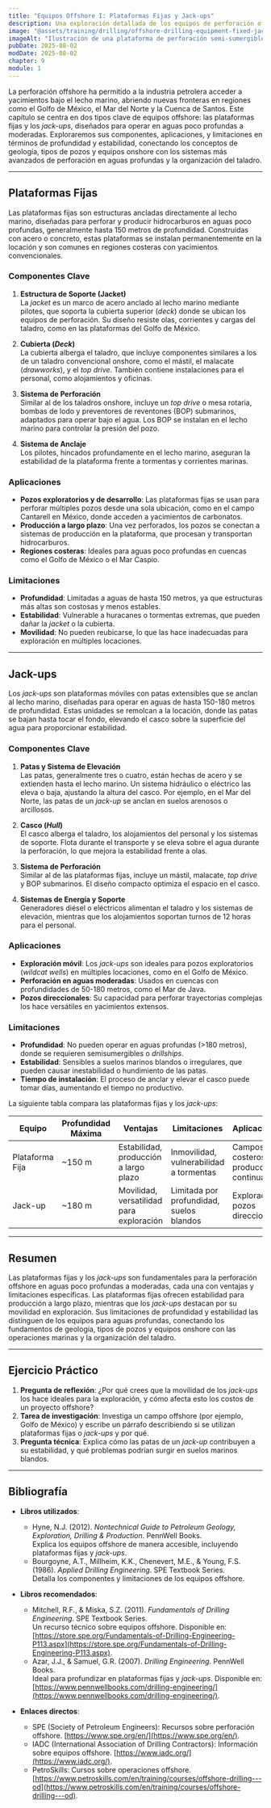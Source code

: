 ```yaml
---
title: "Equipos Offshore I: Plataformas Fijas y Jack-ups"
description: Una exploración detallada de los equipos de perforación offshore, centrada en las plataformas fijas y los *jack-ups*, con un análisis de sus limitaciones de profundidad y estabilidad. Este capítulo conecta los fundamentos de los pozos y equipos onshore con las operaciones en entornos marinos.
image: "@assets/training/drilling/offshore-drilling-equipment-fixed-jackups/cover.jpg"
imageAlt: "Ilustración de una plataforma de perforación semi-sumergible durante el atardecer, vista desde un ángulo bajo para enfatizar su escala"
pubDate: 2025-08-02
modDate: 2025-08-02
chapter: 9
module: 1
---
```


La perforación offshore ha permitido a la industria petrolera acceder a yacimientos bajo el lecho marino, abriendo nuevas fronteras en regiones como el Golfo de México, el Mar del Norte y la Cuenca de Santos. Este capítulo se centra en dos tipos clave de equipos offshore: las plataformas fijas y los *jack-ups*, diseñados para operar en aguas poco profundas a moderadas. Exploraremos sus componentes, aplicaciones, y limitaciones en términos de profundidad y estabilidad, conectando los conceptos de geología, tipos de pozos y equipos onshore con los sistemas más avanzados de perforación en aguas profundas y la organización del taladro.

---

## Plataformas Fijas

Las plataformas fijas son estructuras ancladas directamente al lecho marino, diseñadas para perforar y producir hidrocarburos en aguas poco profundas, generalmente hasta 150 metros de profundidad. Construidas con acero o concreto, estas plataformas se instalan permanentemente en la locación y son comunes en regiones costeras con yacimientos convencionales.

### Componentes Clave

1. **Estructura de Soporte (Jacket)**  
   La *jacket* es un marco de acero anclado al lecho marino mediante pilotes, que soporta la cubierta superior (*deck*) donde se ubican los equipos de perforación. Su diseño resiste olas, corrientes y cargas del taladro, como en las plataformas del Golfo de México.

2. **Cubierta (*Deck*)**  
   La cubierta alberga el taladro, que incluye componentes similares a los de un taladro convencional onshore, como el mástil, el malacate (*drawworks*), y el *top drive*. También contiene instalaciones para el personal, como alojamientos y oficinas.

3. **Sistema de Perforación**  
   Similar al de los taladros onshore, incluye un *top drive* o mesa rotaria, bombas de lodo y preventores de reventones (BOP) submarinos, adaptados para operar bajo el agua. Los BOP se instalan en el lecho marino para controlar la presión del pozo.

4. **Sistema de Anclaje**  
   Los pilotes, hincados profundamente en el lecho marino, aseguran la estabilidad de la plataforma frente a tormentas y corrientes marinas.

### Aplicaciones

- **Pozos exploratorios y de desarrollo**: Las plataformas fijas se usan para perforar múltiples pozos desde una sola ubicación, como en el campo Cantarell en México, donde acceden a yacimientos de carbonatos.
- **Producción a largo plazo**: Una vez perforados, los pozos se conectan a sistemas de producción en la plataforma, que procesan y transportan hidrocarburos.
- **Regiones costeras**: Ideales para aguas poco profundas en cuencas como el Golfo de México o el Mar Caspio.

### Limitaciones

- **Profundidad**: Limitadas a aguas de hasta 150 metros, ya que estructuras más altas son costosas y menos estables.
- **Estabilidad**: Vulnerable a huracanes o tormentas extremas, que pueden dañar la *jacket* o la cubierta.
- **Movilidad**: No pueden reubicarse, lo que las hace inadecuadas para exploración en múltiples locaciones.

---

## Jack-ups

Los *jack-ups* son plataformas móviles con patas extensibles que se anclan al lecho marino, diseñadas para operar en aguas de hasta 150-180 metros de profundidad. Estas unidades se remolcan a la locación, donde las patas se bajan hasta tocar el fondo, elevando el casco sobre la superficie del agua para proporcionar estabilidad.

### Componentes Clave

1. **Patas y Sistema de Elevación**  
   Las patas, generalmente tres o cuatro, están hechas de acero y se extienden hasta el lecho marino. Un sistema hidráulico o eléctrico las eleva o baja, ajustando la altura del casco. Por ejemplo, en el Mar del Norte, las patas de un *jack-up* se anclan en suelos arenosos o arcillosos.

2. **Casco (*Hull*)**  
   El casco alberga el taladro, los alojamientos del personal y los sistemas de soporte. Flota durante el transporte y se eleva sobre el agua durante la perforación, lo que mejora la estabilidad frente a olas.

3. **Sistema de Perforación**  
   Similar al de las plataformas fijas, incluye un mástil, malacate, *top drive* y BOP submarinos. El diseño compacto optimiza el espacio en el casco.

4. **Sistemas de Energía y Soporte**  
   Generadores diésel o eléctricos alimentan el taladro y los sistemas de elevación, mientras que los alojamientos soportan turnos de 12 horas para el personal.

### Aplicaciones

- **Exploración móvil**: Los *jack-ups* son ideales para pozos exploratorios (*wildcat wells*) en múltiples locaciones, como en el Golfo de México.
- **Perforación en aguas moderadas**: Usados en cuencas con profundidades de 50-180 metros, como el Mar de Java.
- **Pozos direccionales**: Su capacidad para perforar trayectorias complejas los hace versátiles en yacimientos extensos.

### Limitaciones

- **Profundidad**: No pueden operar en aguas profundas (>180 metros), donde se requieren semisumergibles o *drillships*.
- **Estabilidad**: Sensibles a suelos marinos blandos o irregulares, que pueden causar inestabilidad o hundimiento de las patas.
- **Tiempo de instalación**: El proceso de anclar y elevar el casco puede tomar días, aumentando el tiempo no productivo.

La siguiente tabla compara las plataformas fijas y los *jack-ups*:

| **Equipo**         | **Profundidad Máxima** | **Ventajas**                              | **Limitaciones**                          | **Aplicaciones**                          |
|--------------------|------------------------|------------------------------------------|------------------------------------------|------------------------------------------|
| Plataforma Fija    | ~150 m                | Estabilidad, producción a largo plazo    | Inmovilidad, vulnerabilidad a tormentas   | Campos costeros, producción continua     |
| Jack-up            | ~180 m                | Movilidad, versatilidad para exploración | Limitada por profundidad, suelos blandos  | Exploración, pozos direccionales         |

---

## Resumen

Las plataformas fijas y los *jack-ups* son fundamentales para la perforación offshore en aguas poco profundas a moderadas, cada una con ventajas y limitaciones específicas. Las plataformas fijas ofrecen estabilidad para producción a largo plazo, mientras que los *jack-ups* destacan por su movilidad en exploración. Sus limitaciones de profundidad y estabilidad las distinguen de los equipos para aguas profundas, conectando los fundamentos de geología, tipos de pozos y equipos onshore con las operaciones marinas y la organización del taladro.

---

## Ejercicio Práctico

1. **Pregunta de reflexión**: ¿Por qué crees que la movilidad de los *jack-ups* los hace ideales para la exploración, y cómo afecta esto los costos de un proyecto offshore?
2. **Tarea de investigación**: Investiga un campo offshore (por ejemplo, Golfo de México) y escribe un párrafo describiendo si se utilizan plataformas fijas o *jack-ups* y por qué.
3. **Pregunta técnica**: Explica cómo las patas de un *jack-up* contribuyen a su estabilidad, y qué problemas podrían surgir en suelos marinos blandos.

---

## Bibliografía

- **Libros utilizados**:
  - Hyne, N.J. (2012). *Nontechnical Guide to Petroleum Geology, Exploration, Drilling & Production*. PennWell Books.  
    Explica los equipos offshore de manera accesible, incluyendo plataformas fijas y *jack-ups*.
  - Bourgoyne, A.T., Millheim, K.K., Chenevert, M.E., & Young, F.S. (1986). *Applied Drilling Engineering*. SPE Textbook Series.  
    Detalla los componentes y limitaciones de los equipos offshore.

- **Libros recomendados**:
  - Mitchell, R.F., & Miska, S.Z. (2011). *Fundamentals of Drilling Engineering*. SPE Textbook Series.  
    Un recurso técnico sobre equipos offshore. Disponible en: [https://store.spe.org/Fundamentals-of-Drilling-Engineering-P113.aspx](https://store.spe.org/Fundamentals-of-Drilling-Engineering-P113.aspx).
  - Azar, J.J., & Samuel, G.R. (2007). *Drilling Engineering*. PennWell Books.  
    Ideal para profundizar en plataformas fijas y *jack-ups*. Disponible en: [https://www.pennwellbooks.com/drilling-engineering/](https://www.pennwellbooks.com/drilling-engineering/).

- **Enlaces directos**:
  - SPE (Society of Petroleum Engineers): Recursos sobre perforación offshore. [https://www.spe.org/en/](https://www.spe.org/en/).
  - IADC (International Association of Drilling Contractors): Información sobre equipos offshore. [https://www.iadc.org/](https://www.iadc.org/).
  - PetroSkills: Cursos sobre operaciones offshore. [https://www.petroskills.com/en/training/courses/offshore-drilling---od](https://www.petroskills.com/en/training/courses/offshore-drilling---od).